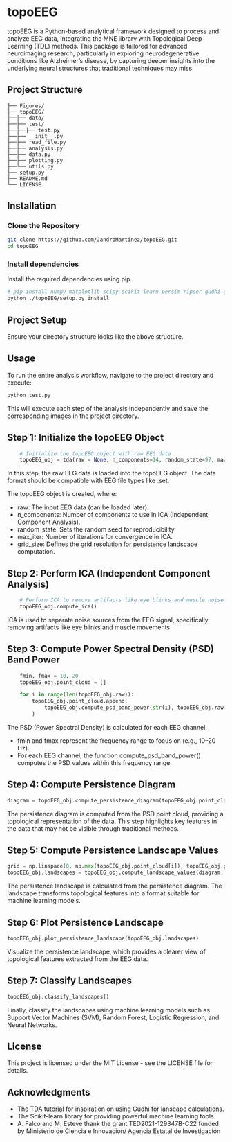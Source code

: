 # topoEEG

topoEEG is a Python-based analytical framework designed to process and analyze EEG data, integrating the MNE library with Topological Deep Learning (TDL) methods. This package is tailored for advanced neuroimaging research, particularly in exploring neurodegenerative conditions like Alzheimer’s disease, by capturing deeper insights into the underlying neural structures that traditional techniques may miss.


## Project Structure
```
├── Figures/
├── topoEEG/
├──├── data/
├──├── test/
├──├──├── test.py
├──├── __init__.py
├──├── read_file.py
├──├── analysis.py
├──├── data.py
├──├── plotting.py
├──└── utils.py
├── setup.py
├── README.md
└── LICENSE
```

## Installation

### Clone the Repository

```bash
git clone https://github.com/JandroMartinez/topoEEG.git
cd topoEEG
```

### Install dependencies
Install the required dependencies using pip.

```bash
# pip install numpy matplotlib scipy scikit-learn persim ripser gudhi giotto-tda POT datalad
python ./topoEEG/setup.py install
```

## Project Setup
Ensure your directory structure looks like the above structure.

## Usage
To run the entire analysis workflow, navigate to the project directory and execute:
```bash
python test.py
```

This will execute each step of the analysis independently and save the corresponding images in the project directory.


## Step 1: Initialize the topoEEG Object
```python
    # Initialize the topoEEG object with raw EEG data
    topoEEG_obj = tda(raw = None, n_components=14, random_state=97, max_iter=100, grid_size = 10000)

```
In this step, the raw EEG data is loaded into the topoEEG object. The data format should be compatible with EEG file types like .set.

The topoEEG object is created, where:
- raw: The input EEG data (can be loaded later).
- n_components: Number of components to use in ICA (Independent Component Analysis).
- random_state: Sets the random seed for reproducibility.
- max_iter: Number of iterations for convergence in ICA.
- grid_size: Defines the grid resolution for persistence landscape computation.


## Step 2: Perform ICA (Independent Component Analysis)
```python
    # Perform ICA to remove artifacts like eye blinks and muscle noise
    topoEEG_obj.compute_ica()
```
ICA is used to separate noise sources from the EEG signal, specifically removing artifacts like eye blinks and muscle movements

## Step 3: Compute Power Spectral Density (PSD) Band Power
```python
    fmin, fmax = 10, 20
    topoEEG_obj.point_cloud = []

    for i in range(len(topoEEG_obj.raw)):
        topoEEG_obj.point_cloud.append(
            topoEEG_obj.compute_psd_band_power(str(i), topoEEG_obj.raw[i], fmin, fmax)
        )
```
The PSD (Power Spectral Density) is calculated for each EEG channel.

- fmin and fmax represent the frequency range to focus on (e.g., 10–20 Hz).
- For each EEG channel, the function compute_psd_band_power() computes the PSD values within this frequency range.


## Step 4: Compute Persistence Diagram
```python
diagram = topoEEG_obj.compute_persistence_diagram(topoEEG_obj.point_cloud[i])
```

The persistence diagram is computed from the PSD point cloud, providing a topological representation of the data. This step highlights key features in the data that may not be visible through traditional methods.

## Step 5: Compute Persistence Landscape Values
```python
grid = np.linspace(0, np.max(topoEEG_obj.point_cloud[i]), topoEEG_obj.grid_size)
topoEEG_obj.landscapes = topoEEG_obj.compute_landscape_values(diagram, grid)
```

The persistence landscape is calculated from the persistence diagram. The landscape transforms topological features into a format suitable for machine learning models.

## Step 6: Plot Persistence Landscape
```python
topoEEG_obj.plot_persistence_landscape(topoEEG_obj.landscapes)
```

Visualize the persistence landscape, which provides a clearer view of topological features extracted from the EEG data.

## Step 7: Classify Landscapes
```python
topoEEG_obj.classify_landscapes()
```

Finally, classify the landscapes using machine learning models such as Support Vector Machines (SVM), Random Forest, Logistic Regression, and Neural Networks.


## License
This project is licensed under the MIT License - see the LICENSE file for details.

## Acknowledgments
- The TDA tutorial for inspiration on using Gudhi for lanscape calculations.
- The Scikit-learn library for providing powerful machine learning tools.
- A. Falco and M. Esteve thank the grant TED2021-129347B-C22 funded by Ministerio de Ciencia e Innovación/ Agencia Estatal de Investigación
